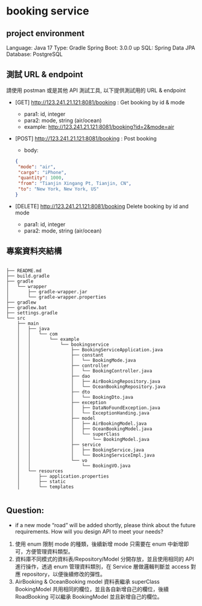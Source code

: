 #  booking service 

## project environment
Language: Java 17
Type: Gradle
Spring Boot: 3.0.0 up
SQL: Spring Data JPA
Database: PostgreSQL


## 測試 URL & endpoint 
請使用 postman 或是其他 API 測試工具, 以下提供測試用的 URL & endpoint
 - [GET] http://123.241.21.121:8081/booking : Get booking by id & mode
   - para1: id, integer
   - para2: mode, string (air/ocean)
   - example: http://123.241.21.121:8081/booking?id=2&mode=air
   

- [POST] http://123.241.21.121:8081/booking : Post booking
  - body:
  ```json
  {
   "mode": "air",
   "cargo": "iPhone",
   "quantity": 1000,
   "from": "Tianjin Xingang Pt, Tianjin, CN",
   "to": "New York, New York, US"
  }
  ```


- [DELETE] http://123.241.21.121:8081/booking Delete booking by id and mode
  - para1: id, integer
  - para2: mode, string (air/ocean)


## 專案資料夾結構
```tree
    
├── README.md
├── build.gradle
├── gradle
│   └── wrapper
│       ├── gradle-wrapper.jar
│       └── gradle-wrapper.properties
├── gradlew
├── gradlew.bat
├── settings.gradle
└── src
    ├── main
    │   ├── java
    │   │   └── com
    │   │       └── example
    │   │           └── bookingservice
    │   │               ├── BookingServiceApplication.java
    │   │               ├── constant
    │   │               │   └── BookingMode.java
    │   │               ├── controller
    │   │               │   └── BookingController.java
    │   │               ├── dao
    │   │               │   ├── AirBookingRepository.java
    │   │               │   └── OceanBookingRepository.java
    │   │               ├── dto
    │   │               │   └── BookingDto.java
    │   │               ├── exception
    │   │               │   ├── DataNoFoundException.java
    │   │               │   └── ExceptionHanding.java
    │   │               ├── model
    │   │               │   ├── AirBookingModel.java
    │   │               │   ├── OceanBookingModel.java
    │   │               │   └── superClass
    │   │               │       └── BookingModel.java
    │   │               ├── service
    │   │               │   ├── BookingService.java
    │   │               │   └── BookingServiceImpl.java
    │   │               └── vo
    │   │                   └── BookingVO.java
    │   └── resources
    │       ├── application.properties
    │       ├── static
    │       └── templates


```


## Question:
- if a new mode “road” will be added shortly, please think about the future requirements. How will you design API to meet your needs?
1. 使用 enum 限制 mode 的種類，後續新增 mode 只需要在 enum 中新增即可，方便管理資料類型。
2. 資料庫不同模式的資料表/Repository/Model 分開存放，並且使用相同的 API 進行操作，透過 enum 管理資料類別，在 Service 層做邏輯判斷並 access 對應 repository，以便後續修改的彈性。
3. AirBooking & OceanBooking model 資料表繼承 superClass BookingModel 共用相同的欄位，並且各自新增自己的欄位，後續 RoadBooking 可以繼承 BookingModel 並且新增自己的欄位。